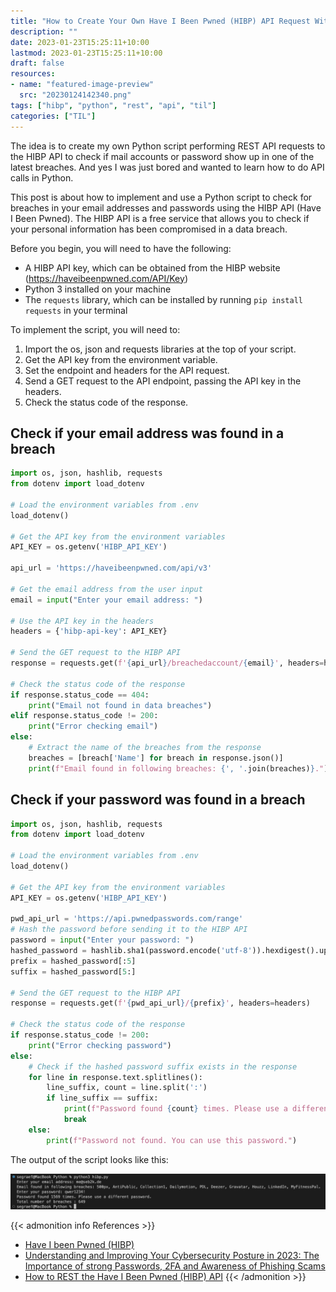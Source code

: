 ```yaml
---
title: "How to Create Your Own Have I Been Pwned (HIBP) API Request With Python"
description: ""
date: 2023-01-23T15:25:11+10:00
lastmod: 2023-01-23T15:25:11+10:00
draft: false
resources:
- name: "featured-image-preview"
  src: "20230124142340.png"
tags: ["hibp", "python", "rest", "api", "til"]
categories: ["TIL"]
---
```


The idea is to create my own Python script performing REST API requests to the HIBP API to check if mail accounts or password show up in one of the latest breaches. And yes I was just bored and wanted to learn how to do API calls in Python.

<!--more-->

This post is about how to implement and use a Python script to check for breaches in your email addresses and passwords using the HIBP API (Have I Been Pwned). The HIBP API is a free service that allows you to check if your personal information has been compromised in a data breach.

Before you begin, you will need to have the following:

- A HIBP API key, which can be obtained from the HIBP website (https://haveibeenpwned.com/API/Key)
- Python 3 installed on your machine
- The `requests` library, which can be installed by running `pip install requests` in your terminal

To implement the script, you will need to:

1. Import the os, json and requests libraries at the top of your script.
2. Get the API key from the environment variable.
3. Set the endpoint and headers for the API request.
4. Send a GET request to the API endpoint, passing the API key in the headers.
5. Check the status code of the response.

## Check if your email address was found in a breach

```python
import os, json, hashlib, requests
from dotenv import load_dotenv

# Load the environment variables from .env
load_dotenv()

# Get the API key from the environment variables
API_KEY = os.getenv('HIBP_API_KEY')

api_url = 'https://haveibeenpwned.com/api/v3'

# Get the email address from the user input
email = input("Enter your email address: ")

# Use the API key in the headers
headers = {'hibp-api-key': API_KEY}

# Send the GET request to the HIBP API
response = requests.get(f'{api_url}/breachedaccount/{email}', headers=headers)

# Check the status code of the response
if response.status_code == 404:
    print("Email not found in data breaches")
elif response.status_code != 200:
    print("Error checking email")
else:
    # Extract the name of the breaches from the response
    breaches = [breach['Name'] for breach in response.json()]
    print(f"Email found in following breaches: {', '.join(breaches)}.")
```

## Check if your password was found in a breach

```python
import os, json, hashlib, requests
from dotenv import load_dotenv

# Load the environment variables from .env
load_dotenv()

# Get the API key from the environment variables
API_KEY = os.getenv('HIBP_API_KEY')

pwd_api_url = 'https://api.pwnedpasswords.com/range'
# Hash the password before sending it to the HIBP API
password = input("Enter your password: ")
hashed_password = hashlib.sha1(password.encode('utf-8')).hexdigest().upper()
prefix = hashed_password[:5]
suffix = hashed_password[5:]

# Send the GET request to the HIBP API
response = requests.get(f'{pwd_api_url}/{prefix}', headers=headers)

# Check the status code of the response
if response.status_code != 200:
    print("Error checking password")
else:
    # Check if the hashed password suffix exists in the response
    for line in response.text.splitlines():
        line_suffix, count = line.split(':')
        if line_suffix == suffix:
            print(f"Password found {count} times. Please use a different password.")
            break
    else:
        print(f"Password not found. You can use this password.")
```

The output of the script looks like this:

![](20230124142340.png)

{{< admonition info References >}}
- [Have I been Pwned (HIBP)](https://haveibeenpwned.com/)
- [Understanding and Improving Your Cybersecurity Posture in 2023: The Importance of strong Passwords, 2FA and Awareness of Phishing Scams](https://www.graef.io/understanding-and-improving-your-cybersecurity-posture-the-importance-of-strong-passwords-2fa-and-awareness-of-phishing-scams/)
- [How to REST the Have I Been Pwned (HIBP) API](https://www.graef.io/how-to-rest-have-i-been-pwned-hibp-api/)
{{< /admonition >}}
